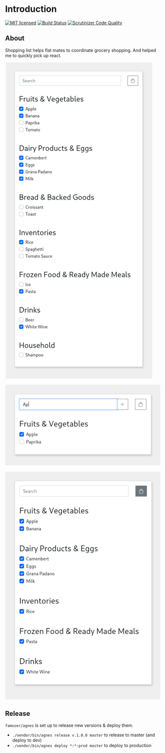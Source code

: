 # Introduction
[![MIT licensed](https://img.shields.io/badge/license-MIT-blue.svg)](./LICENSE) 
[![Build Status](https://app.travis-ci.com/famoser/shopping-list.svg?branch=master)](https://app.travis-ci.com/famoser/shopping-list.svg)
[![Scrutinizer Code Quality](https://scrutinizer-ci.com/g/famoser/shopping-list/badges/quality-score.png?b=master)](https://scrutinizer-ci.com/g/famoser/shopping-list/?branch=master)

## About
Shopping list helps flat mates to coordinate grocery shopping. And helped me to quickly pick up react.

<p align="center">
  <img src="assets/images/screenshot1.png?raw=true" alt="Screenshot">
&nbsp; &nbsp; &nbsp; &nbsp;
  <img src="assets/images/screenshot2.png?raw=true" alt="Screenshot">
&nbsp; &nbsp; &nbsp; &nbsp;
  <img src="assets/images/screenshot3.png?raw=true" alt="Screenshot">
</p>


## Release

`famoser/agnes` is set up to release new versions & deploy them.

- `./vendor/bin/agnes release v.1.0.0 master` to release to master (and deploy to dev)
- `./vendor/bin/agnes deploy *:*:prod master` to deploy to production
